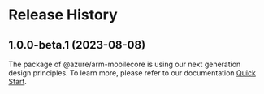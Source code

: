 # Release History
    
## 1.0.0-beta.1 (2023-08-08)

The package of @azure/arm-mobilecore is using our next generation design principles. To learn more, please refer to our documentation [Quick Start](https://aka.ms/js-track2-quickstart).
